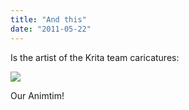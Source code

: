```yaml
---
title: "And this"
date: "2011-05-22"
---
```


Is the artist of the Krita team caricatures:

![](https://krita.org/wp-content/uploads/2011/05/tim.png)

Our Animtim!
